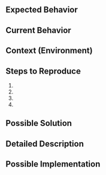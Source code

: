 <!--- Provide a general summary of the issue in the Title above -->

## Expected Behavior
<!--- Tell us what should happen -->


## Current Behavior
<!--- Tell us what happens instead of the expected behavior -->


## Context (Environment)
<!-- What OS are you using? What version of the program are you using? -->
<!--- Provide details of the context in which you are using the program. What are you trying to accomplish? -->


## Steps to Reproduce
<!--- Provide a link to a live example, or an unambiguous set of steps to -->
<!--- reproduce this bug. Include code to reproduce, if relevant -->
1.
2.
3.
4.

## Possible Solution
<!--- Not obligatory, but suggest a fix/reason for the bug, -->

## Detailed Description
<!--- Provide a detailed description of the issue or change/addition you are proposing -->

## Possible Implementation
<!--- Not obligatory, but suggest an idea for implementing addition or change -->
